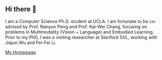 ## Hi there 👋

I am a Computer Science Ph.D. student at UCLA. I am fortunate to be co-advised by Prof. Nanyun Peng and Prof. Kai-Wei Chang, focusing on problems in Multimodality (Vision + Language) and Embodied Learning. Prior to my PhD, I was a visiting researcher at Stanford SVL, working with Jiajun Wu and Fei-Fei Li.

[My Homepage](https://yu-bryan-zhou.github.io/)
<!--
**bryanzhou008/bryanzhou008** is a ✨ _special_ ✨ repository because its `README.md` (this file) appears on your GitHub profile.

Here are some ideas to get you started:

- 🔭 I’m currently working on ...
- 🌱 I’m currently learning ...
- 👯 I’m looking to collaborate on ...
- 🤔 I’m looking for help with ...
- 💬 Ask me about ...
- 📫 How to reach me: ...
- 😄 Pronouns: ...
- ⚡ Fun fact: ...
-->
